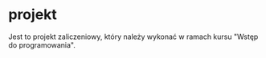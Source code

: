 # projekt
Jest to projekt zaliczeniowy, który należy wykonać w ramach kursu "Wstęp do programowania".
